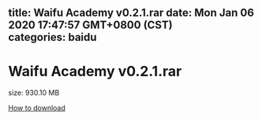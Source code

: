 
title: Waifu Academy v0.2.1.rar
date: Mon Jan 06 2020 17:47:57 GMT+0800 (CST)    
categories: baidu
---

# Waifu Academy v0.2.1.rar
size: 930.10 MB
 
 

[How to download](https://bpcam.bemobtrk.com/go/2ceec3aa-1ca2-46d6-b9ff-aaa5c184517c?jno=5323)